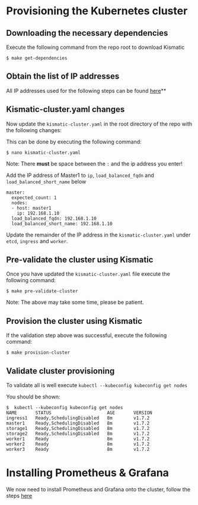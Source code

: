 # Provisioning the Kubernetes cluster

## Downloading the necessary dependencies

Execute the following command from the repo root to download Kismatic

```
$ make get-dependencies
```

## Obtain the list of IP addresses

All IP addresses used for the following steps can be found [here](https://cloud.digitalocean.com/tags/google-developer-group-demo)**

## Kismatic-cluster.yaml changes

Now update the `kismatic-cluster.yaml` in the root directory of the repo with the following changes:

This can be done by executing the following command:

```
$ nano kismatic-cluster.yaml
```

Note: There **must** be space between the `:` and the ip address you enter!

Add the IP address of Master1 to `ip`, `load_balanced_fqdn` and `load_balanced_short_name` below

```
master:
  expected_count: 1
  nodes:
  - host: master1
    ip: 192.168.1.10
  load_balanced_fqdn: 192.168.1.10
  load_balanced_short_name: 192.168.1.10
```

Update the remainder of the IP address in the `kismatic-cluster.yaml` under `etcd`, `ingress` and `worker`.

## Pre-validate the cluster using Kismatic

Once you have updated the `kismatic-cluster.yaml` file execute the following command:

```
$ make pre-validate-cluster
```

Note: The above may take some time, please be patient.

## Provision the cluster using Kismatic

If the validation step above was successful, execute the following command:

```
$ make provision-cluster
```

## Validate cluster provisioning

To validate all is well execute `kubectl --kubeconfig kubeconfig get nodes`

You should be shown:

```
$  kubectl --kubeconfig kubeconfig get nodes
NAME       STATUS                     AGE       VERSION
ingress1   Ready,SchedulingDisabled   8m        v1.7.2
master1    Ready,SchedulingDisabled   8m        v1.7.2
storage1   Ready,SchedulingDisabled   8m        v1.7.2
storage2   Ready,SchedulingDisabled   8m        v1.7.2
worker1    Ready                      8m        v1.7.2
worker2    Ready                      8m        v1.7.2
worker3    Ready                      8m        v1.7.2
```

# Installing Prometheus & Grafana

We now need to install Prometheus and Grafana onto the cluster, follow the steps [here](5-installing-prometheus-and-grafana.md)